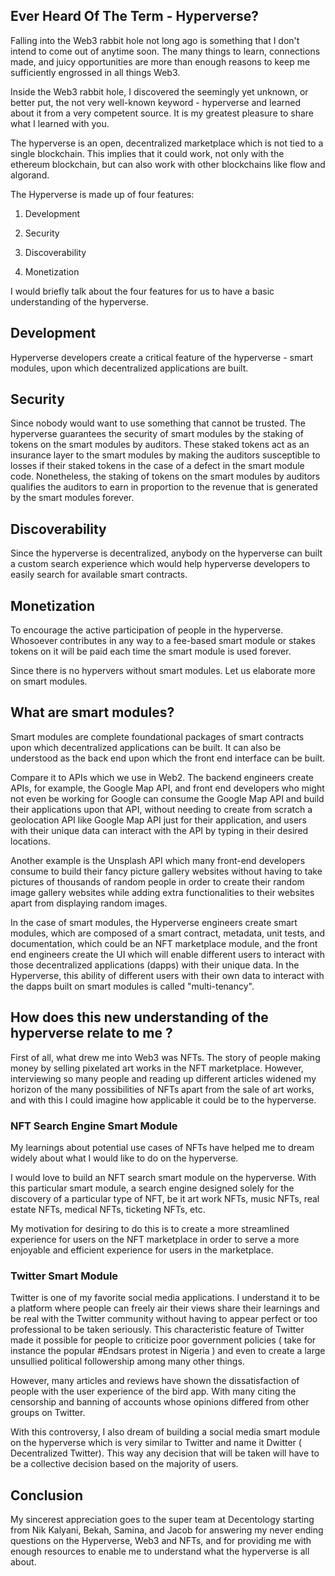 ## Ever Heard Of The Term - Hyperverse?

Falling into the Web3 rabbit hole not long ago is something that I don't intend to come out of anytime soon. The many things to learn, connections made, and juicy opportunities are more than enough reasons to keep me sufficiently engrossed in all things Web3.

Inside the Web3 rabbit hole, I discovered the seemingly yet unknown, or better put, the not very well-known keyword - hyperverse and learned about it from a very competent source. It is my greatest pleasure to share what I learned with you.

The hyperverse is an open, decentralized marketplace which is not tied to a single blockchain. This implies that it could work, not only with the ethereum blockchain, but can also work with other blockchains like flow and algorand.

The Hyperverse is made up of four features:


1. Development

2. Security

3. Discoverability

4. Monetization

I would briefly talk about the four features for us to have a basic understanding of the hyperverse.


## Development

Hyperverse developers create a critical feature of the hyperverse - smart modules, upon which decentralized applications are built.

## Security

Since nobody would want to use something that cannot be trusted. The hyperverse guarantees the security of smart modules by the staking of tokens on the smart modules by auditors. These staked tokens act as an insurance layer to the smart modules by making the auditors susceptible to losses if their staked tokens in the case of a defect in the smart module code.  Nonetheless, the staking of tokens on the smart modules by auditors qualifies the auditors to earn in proportion to the revenue that is generated by the smart modules forever. 

## Discoverability

Since the hyperverse is decentralized, anybody on the hyperverse can built a custom search experience which would help hyperverse developers to easily search for available smart contracts.

## Monetization

To encourage the active participation of people in the hyperverse. Whosoever contributes in any way to a fee-based smart module or stakes tokens on it will be paid each time the smart module is used forever.

Since there is no hypervers without smart modules. Let us elaborate more on smart modules. 


## What are smart modules?

Smart modules are complete foundational packages of smart contracts upon which decentralized applications can be built.
It can also be understood as the back end upon which the front end interface can be built. 

Compare it to APIs which we use in Web2. The backend engineers create APIs, for example, the Google Map API, and front end developers who might not even be working for Google can consume the Google Map API and build their applications upon that API, without needing to create from scratch a geolocation API like Google Map API just for their application, and users with their unique data can interact with the API by typing in their desired locations. 

Another example is the Unsplash API which many front-end developers consume to build their fancy picture gallery websites without having to take pictures of thousands of random people in order to create their random image gallery websites while adding extra functionalities to their websites apart from displaying random images.

In the case of smart modules, the Hyperverse engineers create smart modules, which are composed of a smart contract, metadata, unit tests, and documentation, which could be an NFT marketplace module, and the front end engineers create the UI which will enable different users to interact with those decentralized applications (dapps) with their unique data. In the Hyperverse, this ability of different users with their own data to interact with the dapps built on smart modules is called "multi-tenancy". 

## How does this new understanding of the hyperverse relate to me ?

First of all, what drew me into Web3 was NFTs. The story of people making money by selling pixelated art works in the NFT marketplace. However, interviewing so many people and reading up different articles widened my horizon of the many possibilities of NFTs apart from the sale of art works, and with this I could imagine how applicable it could be to the hyperverse. 

### NFT Search Engine Smart Module

My learnings about potential use cases of NFTs have helped me to dream widely about what I would like to do on the hyperverse. 

I would love to build an NFT search smart module on the hyperverse. With this particular smart module, a search engine designed solely for the discovery of a particular type of NFT, be it art work NFTs, music NFTs, real estate NFTs, medical NFTs, ticketing NFTs, etc.

My motivation for desiring to do this is to create a more streamlined experience for users on the NFT marketplace in order to serve a more enjoyable and efficient experience for users in the marketplace.

### Twitter Smart Module

Twitter is one of my favorite social media applications. I understand it to be a platform where people can freely air their views share their learnings and be real with the Twitter community without having to appear perfect or too professional to be taken seriously. This characteristic feature of Twitter made it possible for people to criticize poor government policies ( take for instance the popular #Endsars protest in Nigeria ) and even to create a large unsullied political followership among many other things.

However, many articles and reviews have shown the dissatisfaction of people with the user experience of the bird app. With many citing the censorship and banning of accounts whose opinions differed from other groups on Twitter.

With this controversy, I also dream of building a social media smart module on the hyperverse which is very similar to Twitter and name it Dwitter ( Decentralized Twitter). This way any decision that will be taken will have to be a collective decision based on the majority of users.

## Conclusion

My sincerest appreciation goes to the super team at Decentology starting from Nik Kalyani, Bekah, Samina, and Jacob for answering my never ending questions on the Hyperverse, Web3 and NFTs, and for providing me with enough resources to enable me to understand what the hyperverse is all about.









